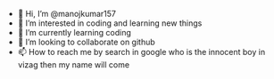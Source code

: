 - 👋 Hi, I’m @manojkumar157
- 👀 I’m interested in coding and learning new things
- 🌱 I’m currently learning coding 
- 💞️ I’m looking to collaborate on github
- 📫 How to reach me by search in google who is the innocent boy in vizag then my name will come

<!---
manojkumar157/manojkumar157 is a ✨ special ✨ repository because its `README.md` (this file) appears on your GitHub profile.
You can click the Preview link to take a look at your changes.
--->
